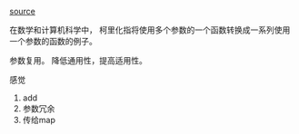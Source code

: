 [source](https://juejin.im/post/598d0b7ff265da3e1727c491)

在数学和计算机科学中， 柯里化指将使用多个参数的一个函数转换成一系列使用一个参数的函数的例子。 

参数复用。 降低通用性，提高适用性。

感觉

1. add  
2. 参数冗余
3. 传给map

